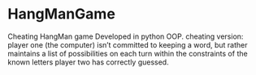 # HangManGame

Cheating HangMan game Developed in python OOP.
cheating version: player one (the computer) isn’t committed to keeping a word, but rather maintains a list of possibilities on each turn within the constraints of the known letters player two has correctly guessed. 
